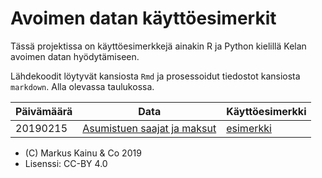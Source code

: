 Avoimen datan käyttöesimerkit
=========================================

Tässä projektissa on käyttöesimerkkejä ainakin R ja Python kielillä Kelan avoimen datan hyödytämiseen.

Lähdekoodit löytyvät kansiosta `Rmd` ja prosessoidut tiedostot kansiosta `markdown`. Alla olevassa taulukossa.


| Päivämäärä | Data                     | Käyttöesimerkki        |
| ---------- | -------------------      | ---------------------- |
| 20190215   | [Asumistuen saajat ja maksut](https://beta.avoindata.fi/data/dataset/kelan-etuuksien-saajat-ja-maksetut-etuudet) | [esimerkki](esimerkit/20190115_asumistuen_saajat_ja_maksut.md) |




- (C) Markus Kainu & Co 2019
- Lisenssi: CC-BY 4.0